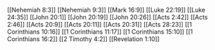 [[Nehemiah 8:3]]
[[Nehemiah 9:3]]
[[Mark 16:9]]
[[Luke 22:19]]
[[Luke 24:35]]
[[John 20:1]]
[[John 20:19]]
[[John 20:26]]
[[Acts 2:42]]
[[Acts 2:46]]
[[Acts 20:9]]
[[Acts 20:11]]
[[Acts 20:31]]
[[Acts 28:23]]
[[1 Corinthians 10:16]]
[[1 Corinthians 11:17]]
[[1 Corinthians 15:10]]
[[1 Corinthians 16:2]]
[[2 Timothy 4:2]]
[[Revelation 1:10]]
